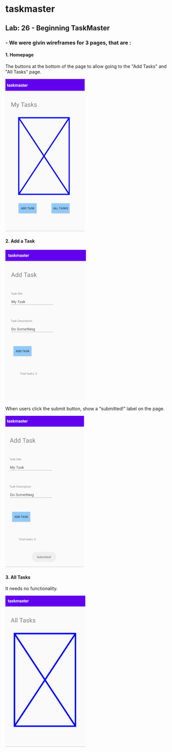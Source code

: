 # taskmaster

## Lab: 26 - Beginning TaskMaster

### - We were givin wireframes for 3 pages, that are : 

#### 1. **Homepage**
The buttons at the bottom of the page to allow going to the "Add Tasks" and "All Tasks" page.

![Home Page](screenshots/home_page.png)

#### 2. **Add a Task**

![Add A Task Page](screenshots/add_a_task.png)

When users click the submit button, show a “submitted!” label on the page.

![Add A Task Page - On button Click](screenshots/add_a_task_submitted.png)

#### 3. **All Tasks**
It needs no functionality.

![All Tasks Page](screenshots/all_tasks.png)

